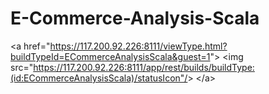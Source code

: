 # E-Commerce-Analysis-Scala

&lt;a href="https://117.200.92.226:8111/viewType.html?buildTypeId=ECommerceAnalysisScala&guest=1"&gt;
&lt;img src="https://117.200.92.226:8111/app/rest/builds/buildType:(id:ECommerceAnalysisScala)/statusIcon"/&gt;
&lt;/a&gt;